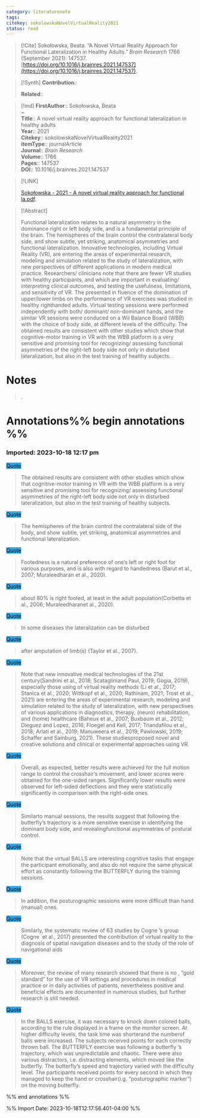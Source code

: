```yaml
---
category: literaturenote
tags: 
citekey: sokolowskaNovelVirtualReality2021
status: read
---
```


> [!Cite]
> Sokołowska, Beata. “A Novel Virtual Reality Approach for Functional Lateralization in Healthy Adults.” _Brain Research_ 1766 (September 2021): 147537. [https://doi.org/10.1016/j.brainres.2021.147537](https://doi.org/10.1016/j.brainres.2021.147537).

>[!Synth]
>**Contribution**:: 
>
>**Related**:: 
>

>[!md]
> **FirstAuthor**:: Sokołowska, Beata  
~    
> **Title**:: A novel virtual reality approach for functional lateralization in healthy adults  
> **Year**:: 2021   
> **Citekey**:: sokolowskaNovelVirtualReality2021  
> **itemType**:: journalArticle  
> **Journal**:: *Brain Research*  
> **Volume**:: 1766   
> **Pages**:: 147537  
> **DOI**:: 10.1016/j.brainres.2021.147537    

> [!LINK] 
>
>  [Sokołowska - 2021 - A novel virtual reality approach for functional la.pdf](file://C:\Users\emzpe\Zotero\storage\75WAKD2V\Sokołowska%20-%202021%20-%20A%20novel%20virtual%20reality%20approach%20for%20functional%20la.pdf).

> [!Abstract]
>
> Functional lateralization relates to a natural asymmetry in the dominance right or left body side, and is a fundamental principle of the brain. The hemispheres of the brain control the contralateral body side, and show subtle, yet striking, anatomical asymmetries and functional lateralization. Innovative technologies, including Virtual Reality (VR), are entering the areas of experimental research, modeling and simulation related to the study of lateralization, with new perspectives of different applications in modern medical practice. Researchers/ clinicians note that there are fewer VR studies with healthy participants, and which are important in evaluating/ interpreting clinical outcomes, and testing the usefulness, limitations, and sensitivity of VR. The presented in­ fluence of the domination of upper/lower limbs on the performance of VR exercises was studied in healthy righthanded adults. Virtual testing sessions were performed independently with both/ dominant/ non-dominant hands, and the similar VR sessions were conduced on a Wii Balance Board (WBB) with the choice of body side, at different levels of the difficulty. The obtained results are consistent with other studies which show that cognitive-motor training in VR with the WBB platform is a very sensitive and promising tool for recognizing/ assessing functional asymmetries of the right-left body side not only in disturbed lateralization, but also in the test training of healthy subjects.
>.
> 
# Notes
>.


# Annotations%% begin annotations %%


### Imported: 2023-10-18 12:17 pm



<mark style="background-color: #2ea8e5">Quote</mark>
> The obtained results are consistent with other studies which show that cognitive-motor training in VR with the WBB platform is a very sensitive and promising tool for recognizing/ assessing functional asymmetries of the right-left body side not only in disturbed lateralization, but also in the test training of healthy subjects.

<mark style="background-color: #2ea8e5">Quote</mark>
> The hemispheres of the brain control the contralateral side of the body, and show subtle, yet striking, anatomical asymmetries and functional lateralization.

<mark style="background-color: #2ea8e5">Quote</mark>
> Footedness is a natural preference of one’s left or right foot for various purposes, and is also with regard to handedness (Barut et al., 2007; Muraleedharan et al., 2020).

<mark style="background-color: #2ea8e5">Quote</mark>
> about 80% is right footed, at least in the adult population(Corbetta et al., 2006; Muraleedharanet al., 2020).

<mark style="background-color: #2ea8e5">Quote</mark>
> In some diseases the lateralization can be disturbed

<mark style="background-color: #2ea8e5">Quote</mark>
> after amputation of limb(s) (Taylor et al., 2007).

<mark style="background-color: #2ea8e5">Quote</mark>
> Note that new innovative medical technologies of the 21st century(Sandrini et al., 2018; Scatagliniand Paul, 2019; Gogia, 2019), especially those using of virtual reality methods (Li et al., 2017; Stanica et al., 2020; Wittkopf et al., 2020; Rathinam, 2021; Trost et al., 2021) are entering the areas of experimental research, modeling and simulation related to the study of lateralization, with new perspectives of various applications in diagnostics, therapy, (neuro) rehabilitation, and (home) healthcare (Baheux et al., 2007; Buxbaum et al., 2012; Dieguez and Lopez, 2016; Floegel and Kell, 2017; Triandafilou et al., 2018; Arlati et al., 2019; Manuweera et al., 2019; Pawlowski, 2019; Schaffer and Sainburg, 2021). These studiesproposed novel and creative solutions and clinical or experimental approaches using VR.

<mark style="background-color: #2ea8e5">Quote</mark>
> Overall, as expected, better results were achieved for the full motion range to control the crosshair’s movement, and lower scores were obtained for the one-sided ranges. Significantly lower results were observed for left-sided deflections and they were statistically significantly in comparison with the right-side ones.

<mark style="background-color: #2ea8e5">Quote</mark>
> Similarto manual sessions, the results suggest that following the butterfly’s trajectory is a more sensitive exercise in identifying the dominant body side, and revealingfunctional asymmetries of postural control.

<mark style="background-color: #2ea8e5">Quote</mark>
> Note that the virtual BALLS are interesting cognitive tasks that engage the participant emotionally, and also do not require the same physical effort as constantly following the BUTTERFLY during the training sessions.

<mark style="background-color: #2ea8e5">Quote</mark>
> In addition, the posturographic sessions were more difficult than hand (manual) ones.

<mark style="background-color: #2ea8e5">Quote</mark>
> Similarly, the systematic review of 63 studies by Cogne ́’s group (Cogne ́ et al., 2017) presented the contribution of virtual reality to the diagnosis of spatial navigation diseases and to the study of the role of navigational aids

<mark style="background-color: #2ea8e5">Quote</mark>
> Moreover, the review of many research showed that there is no , “gold standard” for the use of VR settings and procedures in medical practice or in daily activities of patients, nevertheless positive and beneficial effects are documented in numerous studies, but further research is still needed.

<mark style="background-color: #2ea8e5">Quote</mark>
> In the BALLS exercise, it was necessary to knock down colored balls, according to the rule displayed in a frame on the monitor screen. At higher difficulty levels, the task time was shorterand the numberof balls were increased. The subjects received points for each correctly thrown ball. The BUTTERFLY exercise was following a butterfly ’s trajectory, which was unpredictable and chaotic. There were also various distractors, i.e. distracting elements, which moved like the butterfly. The butterfly’s speed and trajectory varied with the difficulty level. The participants received points for every second in which they managed to keep the hand or crosshair(i.g. “posturographic marker”) on the moving butterfly.


%% end annotations %%

%% Import Date: 2023-10-18T12:17:56.401-04:00 %%
